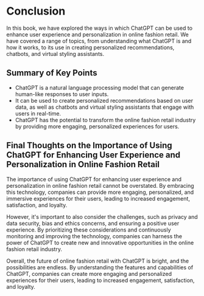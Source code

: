 # Conclusion

In this book, we have explored the ways in which ChatGPT can be used to enhance user experience and personalization in online fashion retail. We have covered a range of topics, from understanding what ChatGPT is and how it works, to its use in creating personalized recommendations, chatbots, and virtual styling assistants.

Summary of Key Points
---------------------

* ChatGPT is a natural language processing model that can generate human-like responses to user inputs.
* It can be used to create personalized recommendations based on user data, as well as chatbots and virtual styling assistants that engage with users in real-time.
* ChatGPT has the potential to transform the online fashion retail industry by providing more engaging, personalized experiences for users.

Final Thoughts on the Importance of Using ChatGPT for Enhancing User Experience and Personalization in Online Fashion Retail
----------------------------------------------------------------------------------------------------------------------------

The importance of using ChatGPT for enhancing user experience and personalization in online fashion retail cannot be overstated. By embracing this technology, companies can provide more engaging, personalized, and immersive experiences for their users, leading to increased engagement, satisfaction, and loyalty.

However, it's important to also consider the challenges, such as privacy and data security, bias and ethics concerns, and ensuring a positive user experience. By prioritizing these considerations and continuously monitoring and improving the technology, companies can harness the power of ChatGPT to create new and innovative opportunities in the online fashion retail industry.

Overall, the future of online fashion retail with ChatGPT is bright, and the possibilities are endless. By understanding the features and capabilities of ChatGPT, companies can create more engaging and personalized experiences for their users, leading to increased engagement, satisfaction, and loyalty.